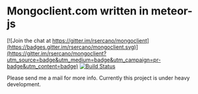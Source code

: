 # Mongoclient.com written in meteor-js
[![Join the chat at https://gitter.im/rsercano/mongoclient](https://badges.gitter.im/rsercano/mongoclient.svg)](https://gitter.im/rsercano/mongoclient?utm_source=badge&utm_medium=badge&utm_campaign=pr-badge&utm_content=badge)     [![Build Status](https://travis-ci.org/rsercano/mongoclient.svg?branch=master)](https://travis-ci.org/rsercano/mongoclient)

Please send me a mail for more info. Currently this project is under heavy development.


